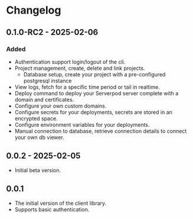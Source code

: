 # Changelog

## 0.1.0-RC2 - 2025-02-06

### Added

- Authentication support login/logout of the cli.
- Project management, create, delete and link projects.
  - Database setup, create your project with a pre-configured postgresql instance
- View logs, fetch for a specific time period or tail in realtime.
- Deploy command to deploy your Serverpod server complete with a domain and certificates.
- Configure your own custom domains.
- Configure secrets for your deployments, secrets are stored in an encrypted space.
- Configure environment variables for your deployments.
- Manual connection to database, retrieve connection details to connect your own db viewer.

## 0.0.2 - 2025-02-05

- Initial beta version.

## 0.0.1

- The initial version of the client library.
- Supports basic authentication.
